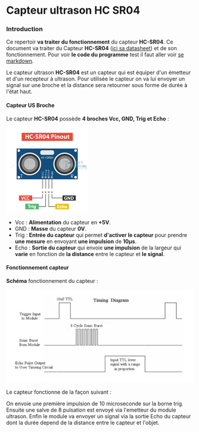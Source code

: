 # Capteur ultrason HC SR04

### Introduction

Ce repertoir **va traiter du fonctionnement** du capteur **HC-SR04**. Ce document va traiter du Capteur **HC-SR04** ([ici sa datasheet]()) et de son fonctionnement. Pour voir **le code du programme** test il faut aller voir [se markdown]().  

Le capteur ultrason **HC-SR04** est un capteur qui est équiper d'un émetteur et d'un recepteur à ultrason. Pour utilisée le capteur on va lui envoyer un signal sur une broche et la distance sera retourner sous forme de durée à l'état haut.

#### Capteur US Broche

Le capteur **HC-SR04** possède **4 broches Vcc, GND, Trig et Echo** :

![Pinout_HC-SR04](https://github.com/J3R5/Arduino_ultrason_HC_SR04/blob/main/datasheet/pinout%20HC-SR04.png)

* Vcc  : **Alimentation** du capteur en **+5V**.
* GND  : **Masse** du capteur **0V**.
* Trig : **Entrée du capteur** qui permet **d'activer le capteur** pour prendre **une mesure** en envoyant **une impulsion** de **10µs**.
* Echo : **Sortie du capteur** qui envoie **une impulsion** de la largeur qui **varie** en fonction de **la distance** entre le capteur et **le signal**.

#### Fonctionnement capteur

**Schéma** fonctionnement du capteur :

![logigramme_us](https://github.com/J3R5/Arduino_ultrason_HC_SR04/blob/main/datasheet/logigramme_us.PNG)

Le capteur fonctionne de la façon suivant :

On envoie une première impulsion de 10 microseconde sur la borne trig.
Ensuite une salve de 8 pulsation est envoyé via l'emetteur du module ultrason.
Enfin le module va envoyer un signal via la sortie Echo du capteur dont la durée depend de la distance entre le capteur et l'objet.





